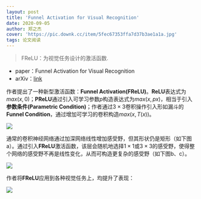 ```yaml
---
layout: post
title: 'Funnel Activation for Visual Recognition'
date: 2020-09-05
author: 郑之杰
cover: 'https://pic.downk.cc/item/5fec67353ffa7d37b3ae1a1a.jpg'
tags: 论文阅读
---
```


> FReLU：为视觉任务设计的激活函数.

- paper：Funnel Activation for Visual Recognition
- arXiv：[link](https://arxiv.org/abs/2007.11824)

作者提出了一种新型激活函数：**Funnel Activation(FReLU)**。**ReLU**表达式为$max(x,0)$；**PReLU**通过引入可学习参数$p$构造表达式为$max(x,px)$，相当于引入**参数条件(Parametric Condition)**；作者通过$3 \times 3$卷积操作引入形如漏斗的**Funnel Condition**，通过增加可学习的卷积构造$max(x,T(x))$。

![](https://pic.downk.cc/item/5fec67d63ffa7d37b3afa0ba.jpg)

通常的卷积神经网络通过加深网络线性增加感受野，但其形状仍是矩形（如下图a）。通过引入**FReLU**激活函数，该层会随机地选择$1 \times 1$或$3 \times 3$的感受野，使得整个网络的感受野不再是线性变化，从而可构造更复杂的感受野（如下图b、c）。

![](https://pic.downk.cc/item/5fec68c83ffa7d37b3b13658.jpg)

作者将**FReLU**应用到各种视觉任务上，均提升了表现：

![](https://pic.downk.cc/item/5fec677d3ffa7d37b3aeba28.jpg)